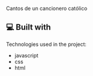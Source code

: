 <p id="description">Cantos de un cancionero católico</p>

  
  
<h2>💻 Built with</h2>

Technologies used in the project:

*   javascript
*   css
*   html